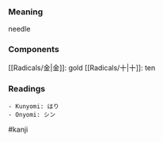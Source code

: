 ### Meaning

needle

### Components

[[Radicals/金|金]]: gold [[Radicals/十|十]]: ten

### Readings

```
- Kunyomi: はり
- Onyomi: シン
```

#kanji